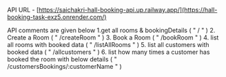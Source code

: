  API URL -  [https://saichakri-hall-booking-api.up.railway.app/](https://hall-booking-task-exz5.onrender.com/)

API comments are given below
1.get all rooms & bookingDetails ( " / " )
2. Create a Room ( " /createRoom " )
3. Book a Room ( " /bookRoom " )
4. list all rooms with booked data ( " /listAllRooms " )
5. list all customers with booked data ( " /allcustomers " )
6. list how many times a customer has booked the room with below details ( " /customersBookings/:customerName " )
